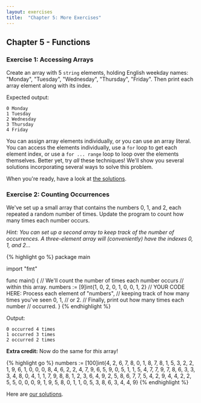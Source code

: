 ```yaml
---
layout: exercises
title:  "Chapter 5: More Exercises"
---
```


## Chapter 5 - Functions

### Exercise 1: Accessing Arrays

Create an array with 5 `string` elements, holding English weekday names: "Monday", "Tuesday", "Wednesday", "Thursday", "Friday". Then print each array element along with its index.

Expected output:

``` text
0 Monday
1 Tuesday
2 Wednesday
3 Thursday
4 Friday
```

You can assign array elements individually, or you can use an array literal. You can access the elements individually, use a `for` loop to get each element index, or use a `for ... range` loop to loop over the elements themselves. Better yet, try *all* these techniques! We'll show you several solutions incorporating several ways to solve this problem.

When you're ready, have a look at [the solutions](/solutions/ch05_01.html).

### Exercise 2: Counting Occurrences

We've set up a small array that contains the numbers 0, 1, and 2, each repeated a random number of times. Update the program to count how many times each number occurs.

*Hint: You can set up a second array to keep track of the number of occurrences. A three-element array will (conveniently) have the indexes 0, 1, and 2...*

{% highlight go %}
package main

import "fmt"

func main() {
	// We'll count the number of times each number occurs
	// within this array.
	numbers := [9]int{1, 0, 2, 0, 1, 0, 0, 1, 2}
	// YOUR CODE HERE: Process each element of "numbers",
	// keeping track of how many times you've seen 0, 1,
	// or 2.
	// Finally, print out how many times each number
	// occurred.
}
{% endhighlight %}

Output:

``` text
0 occurred 4 times
1 occurred 3 times
2 occurred 2 times
```

<!-- You can try this on the [Go Playground](https://play.golang.org/p/T81IYPh-Avt). -->

**Extra credit:** Now do the same for *this* array!

{% highlight go %}
	numbers := [100]int{4, 2, 6, 7, 8, 0, 1, 8, 7, 8,
		1, 5, 3, 2, 2, 1, 9, 6, 1, 0, 0, 0, 8, 4, 6,
		2, 2, 4, 7, 9, 6, 5, 9, 0, 5, 1, 1, 5, 4, 7,
		7, 9, 7, 8, 6, 3, 3, 3, 4, 8, 0, 4, 1, 1, 7,
		9, 8, 8, 1, 2, 3, 6, 4, 9, 2, 5, 8, 6, 7, 7,
		5, 4, 2, 9, 4, 4, 2, 2, 5, 5, 0, 0, 0, 9, 1,
		9, 5, 8, 0, 1, 1, 0, 5, 3, 8, 6, 3, 4, 4, 9}
{% endhighlight %}

Here are [our solutions](/solutions/ch05_02.html).
